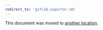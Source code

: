 ```yaml
---
redirect_to: 'gitlab_exporter.md'
---
```


This document was moved to [another location](gitlab_exporter.md).
